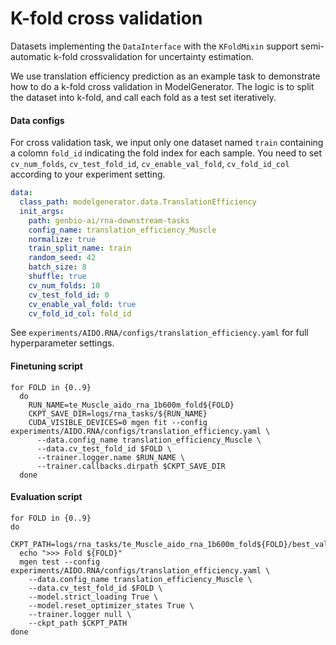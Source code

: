# K-fold cross validation

Datasets implementing the `DataInterface` with the `KFoldMixin` support semi-automatic k-fold crossvalidation for uncertainty estimation. 

We use translation efficiency prediction as an example task to demonstrate how to do a k-fold cross validation in ModelGenerator. The logic is to split the dataset into k-fold, and call each fold as a test set iteratively.

#### Data configs
For cross validation task, we input only one dataset named `train` containing a colomn `fold_id` indicating the fold index for each sample. You need to set `cv_num_folds`, `cv_test_fold_id`, `cv_enable_val_fold`, `cv_fold_id_col` according to your experiment setting. 
```yaml
data:
  class_path: modelgenerator.data.TranslationEfficiency
  init_args:
    path: genbio-ai/rna-downstream-tasks
    config_name: translation_efficiency_Muscle
    normalize: true
    train_split_name: train
    random_seed: 42
    batch_size: 8
    shuffle: true
    cv_num_folds: 10
    cv_test_fold_id: 0
    cv_enable_val_fold: true
    cv_fold_id_col: fold_id
```
See `experiments/AIDO.RNA/configs/translation_efficiency.yaml` for full hyperparameter settings.


#### Finetuning script
```shell
for FOLD in {0..9}
  do
    RUN_NAME=te_Muscle_aido_rna_1b600m_fold${FOLD}
    CKPT_SAVE_DIR=logs/rna_tasks/${RUN_NAME}
    CUDA_VISIBLE_DEVICES=0 mgen fit --config experiments/AIDO.RNA/configs/translation_efficiency.yaml \
      --data.config_name translation_efficiency_Muscle \
      --data.cv_test_fold_id $FOLD \
      --trainer.logger.name $RUN_NAME \
      --trainer.callbacks.dirpath $CKPT_SAVE_DIR
  done
```

#### Evaluation script
```shell
for FOLD in {0..9}
do
  CKPT_PATH=logs/rna_tasks/te_Muscle_aido_rna_1b600m_fold${FOLD}/best_val*
  echo ">>> Fold ${FOLD}"
  mgen test --config experiments/AIDO.RNA/configs/translation_efficiency.yaml \
    --data.config_name translation_efficiency_Muscle \
    --data.cv_test_fold_id $FOLD \
    --model.strict_loading True \
    --model.reset_optimizer_states True \
    --trainer.logger null \
    --ckpt_path $CKPT_PATH
done
```
